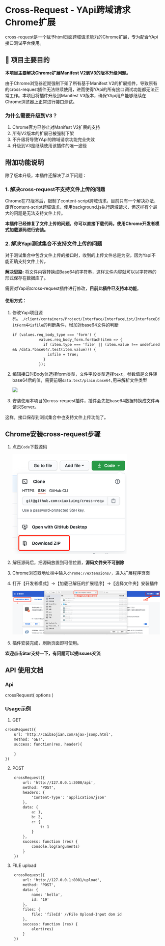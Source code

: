 # Cross-Request - YApi跨域请求Chrome扩展

cross-request是一个赋予html页面跨域请求能力的Chrome扩展，专为配合YApi接口测试平台使用。

## 🎯 项目主要目的

**本项目主要解决Chrome扩展Manifest V2到V3的版本升级问题。**

由于Chrome浏览器近期强制下架了所有基于Manifest V2的扩展插件，导致原有的cross-request插件无法继续使用，进而使得YApi的所有接口调试功能都无法正常工作。本项目将插件升级到Manifest V3版本，确保YApi用户能够继续在Chrome浏览器上正常进行接口测试。

### 为什么需要升级到V3？

1. Chrome官方已停止对Manifest V2扩展的支持
2. 所有V2版本的扩展已被强制下架
3. 不升级将导致YApi的跨域请求功能完全失效
4. 升级到V3是继续使用该插件的唯一途径

## 附加功能说明

除了版本升级，本插件还解决了以下问题：

### 1. 解决cross-request不支持文件上传的问题

Chrome在73版本后，限制了content-script跨域请求。目前只有一个解决办法，废弃content-script跨域请求，使用background.js执行跨域请求，但这样有个最大的问题是无法支持文件上传。

**本插件已经修复了文件上传的问题，你可以直接下载代码，使用Chrome开发者模式加载源码进行安装。**

### 2. 解决Yapi测试集合不支持文件上传的问题

对于测试集合中包含文件上传的接口时，收到的上传文件总是为空。因为Yapi不能正确支持文件上传。

**解决思路:** 将文件内容转换成Base64的字符串，这样文件内容就可以以字符串的形式保存在数据库了。

需要对Yapi和cross-request插件进行修改，**目前此插件已支持本功能**。

#### 使用方式：

1. 修改Yapi项目源码，`./client/containers/Project/Interface/InterfaceList/InterfaceEditForm`中`isfile`的判断条件，增加对base64文件的判断

   ```
   if (values.req_body_type === 'form') {
               values.req_body_form.forEach(item => {
                 if (item.type === 'file' || (item.value !== undefined && /data.*base64/.test(item.value))) {
                   isfile = true;
                 }
               });
   ```

   

2. 编辑接口时Body体选择form类型，文件字段类型选择`text`，参数值是文件转base64后的值，需要前缀`data:text/plain;base64,`用来解析文件类型

   ![](https://github.com/xiuxiuing/cross-request/blob/master/img/edit.png)

3. 安装使用本项目的cross-request插件，插件会先把base64数据转换成文件再请求Server。

这样，接口保存到测试集合中也支持文件上传功能了。

## Chrome安装cross-request步骤

1. 点击`Code`下载源码
   
    ![](https://github.com/xiuxiuing/cross-request/blob/master/img/downcode.png)
2. 解压源码后，把源码放置到可信位置，**源码文件夹不可删除**
3. Chrome浏览器地址栏中输入`chrome://extensions/`，进入扩展程序页面
4. 打开【开发者模式】->【加载已解压的扩展程序】->【选择文件夹】安装插件
   
    ![](https://github.com/xiuxiuing/cross-request/blob/master/img/installcode.png)
5. 插件安装完成，刷新页面即可使用。

**欢迎点击Star支持一下，有问题可以提Issues交流**

## API 使用文档

### Api
crossRequest( options )

### Usage示例
1. GET
```
crossRequest({
    url: 'http://caibaojian.com/ajax-jsonp.html',
    method: 'GET',
    success: function(res, header){

    }
})
```
2. POST
```
    crossRequest({
        url: 'http://127.0.0.1:3000/api',
        method: 'POST',
        headers: {
            'Content-Type': 'application/json'
        },
        data: {
            a: 1,
            b: 2,
            c: {
                t: 1
            }
        },
        success: function (res) {
            console.log(arguments)
        }
    })
```
3. FILE upload
```
    crossRequest({
        url: 'http://127.0.0.1:8081/upload',
        method: 'POST',
        data: {
            name: 'hello',
            id: '19'
        },
        files: {
            file: 'fileId' //File Upload-Input dom id
        },
        success: function (res) {
            alert(res)
        }
    })
```
